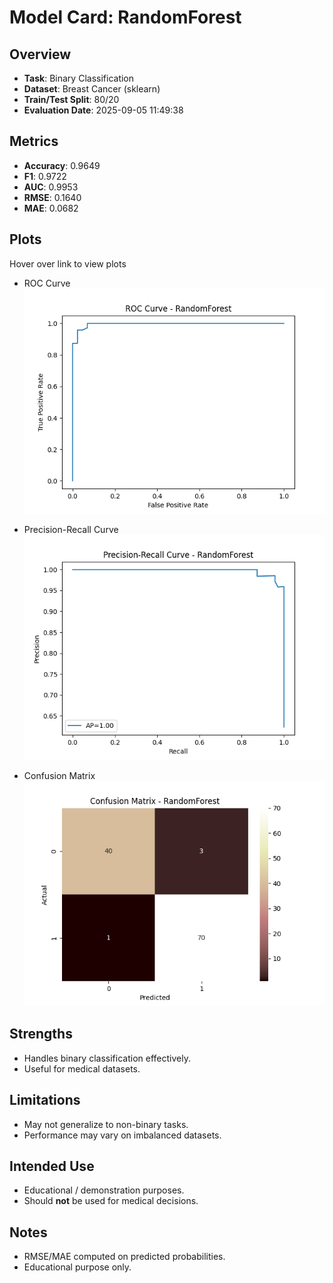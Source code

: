 # Model Card: RandomForest

## Overview
- **Task**: Binary Classification
- **Dataset**: Breast Cancer (sklearn)
- **Train/Test Split**: 80/20
- **Evaluation Date**: 2025-09-05 11:49:38

## Metrics
- **Accuracy**: 0.9649
- **F1**: 0.9722
- **AUC**: 0.9953
- **RMSE**: 0.1640
- **MAE**: 0.0682

## Plots
Hover over link to view plots
- ROC Curve  
  ![ROC Curve](roc_RandomForest.png)

- Precision-Recall Curve  
  ![PR Curve](pr_RandomForest.png)

- Confusion Matrix  
  ![Confusion Matrix](cm_RandomForest.png)

## Strengths
- Handles binary classification effectively.
- Useful for medical datasets.

## Limitations
- May not generalize to non-binary tasks.
- Performance may vary on imbalanced datasets.

## Intended Use
- Educational / demonstration purposes.
- Should **not** be used for medical decisions.

## Notes
- RMSE/MAE computed on predicted probabilities.
- Educational purpose only.
